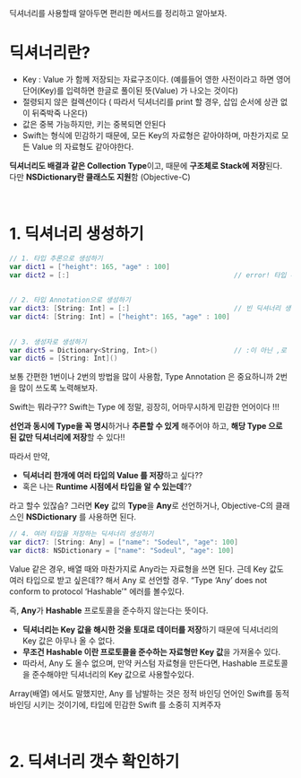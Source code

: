 딕셔너리를 사용할때 알아두면 편리한 메서드를 정리하고 알아보자.



# 딕셔너리란?

- Key : Value 가 함께 저장되는 자료구조이다. (예를들어 영한 사전이라고 하면 영어 단어(Key)를 입력하면 한글로 풀이된 뜻(Value) 가 나오는 것이다)
- 절령되지 않은 컬렉션이다 ( 따라서 딕셔너리를 print 할 경우, 삽입 순서에 상관 없이 뒤죽박죽 나온다)
- 값은 중복 가능하지만, 키는 중복되면 안된다
- Swift는 형식에 민감하기 때문에, 모든 Key의 자료형은 같아야하며, 마찬가지로 모든 Value 의 자료형도 같아야한다.

**딕셔너리도 배결과 같은 Collection Type**이고, 때문에 **구조체로 Stack에 저장**된다.  다만 **NSDictionary란 클래스도 지원**함 (Objective-C)

</br>

# 1. 딕셔너리 생성하기

```swift
// 1. 타입 추론으로 생성하기
var dict1 = ["height": 165, "age" : 100]
var dict2 = [:]                                         // error! 타입 추론으론 빈 딕셔너리 생성 불가
 
 
// 2. 타입 Annotation으로 생성하기
var dict3: [String: Int] = [:]                          // 빈 딕셔너리 생성
var dict4: [String: Int] = ["height": 165, "age" : 100]
 
 
// 3. 생성자로 생성하기
var dict5 = Dictionary<String, Int>()                   // :이 아닌 ,로 명시
var dict6 = [String: Int]()
```

보통 간편한 1번이나 2번의 방법을 많이 사용함, Type Annotation 은 중요하니까 2번을 많이 쓰도록 노력해보자.

Swift는 뭐라구?? Swift는 Type 에 정말, 굉장히, 어마무시하게 민감한 언어이다 !!!

**선언과 동시에 Type을 꼭 명시**하거나 **추론할 수 있게** 해주어야 하고, **해당 Type 으로 된 값만 딕셔너리에 저장**할 수 있다!!

따라서 만약, 

- **딕셔너리 한개에 여러 타입의 Value 를 저장**하고 싶다??
- 혹은 나는 **Runtime 시점에서 타입을 알 수 있는데**??

라고 할수 있잖슴?  그러면 **Key** 값의 **Type**을 **Any**로 선언하거나, Objective-C의 클래스인 **NSDictionary** 를 사용하면 된다.


```swift
// 4. 여러 타입을 저장하는 딕셔너리 생성하기
var dict7: [String: Any] = ["name": "Sodeul", "age": 100]
var dict8: NSDictionary = ["name": "Sodeul", "age": 100]
```

Value 같은 경우, 배열 때와 마찬가지로 Any라는 자료형을 쓰면 된다.  근데 Key 값도 여러 타입으로 받고 싶은데?? 해서 Any 로 선언할 경우. “Type ‘Any’ does not conform to protocol ‘Hashable’" 에러를 볼수있다.

즉, **Any**가 **Hashable** 프로토콜을 준수하지 않는다는 뜻이다.

- **딕셔너리는 Key 값을 해시한 것을 토대로 데이터를 저장**하기 때문에 딕셔너리의 Key 값은 아무나 올 수 없다.
- **무조건 Hashable 이란 프로토콜을 준수하는 자료형만 Key 값**을 가져올수 있다.
- 따라서, Any 도 올수 없으며, 만약 커스텀 자료형을 만든다면, Hashable 프로토콜을 준수해야만 딕셔너리의 Key 값으로 사용할수있다.

Array(배열) 에서도 말했지만, Any 를 남발하는 것은 정적 바인딩 언어인 Swift를 동적 바인딩 시키는 것이기에, 타입에 민감한 Swift 를 소중히 지켜주자

</br>

# 2. 딕셔너리 갯수 확인하기





